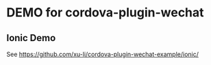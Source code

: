 # DEMO for cordova-plugin-wechat

## Ionic Demo

See https://github.com/xu-li/cordova-plugin-wechat-example/ionic/
